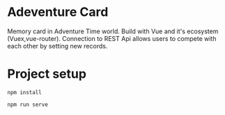 # Adeventure Card
Memory card in Adventure Time world. Build with Vue and it's ecosystem (Vuex,vue-router). Connection to REST Api allows users to compete with each other by setting new records.

# Project setup
```
npm install
```
```
npm run serve
```